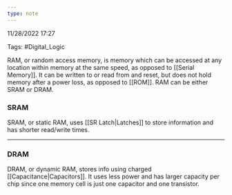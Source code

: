 ```yaml
---
type: note
---
```

11/28/2022 17:27

Tags: #Digital_Logic 

RAM, or random access memory, is memory which can be accessed at any location within memory at the same speed, as opposed to [[Serial Memory]]. It can be written to or read from and reset, but does not hold memory after a power loss, as opposed to [[ROM]]. RAM can be either SRAM or DRAM.

### SRAM
SRAM, or static RAM, uses [[SR Latch|Latches]] to store information and has shorter read/write times. 


---

### DRAM
DRAM, or dynamic RAM, stores info using charged [[Capacitance|Capacitors]]. It uses less power and has larger capacity per chip since one memory cell is just one capacitor and one transistor. 
